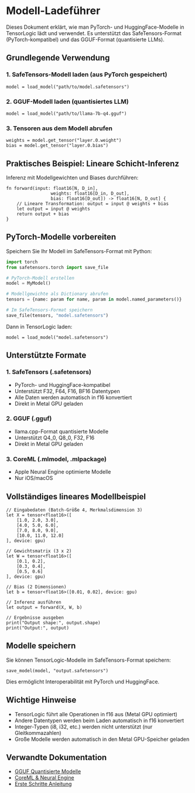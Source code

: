 # Modell-Ladeführer

Dieses Dokument erklärt, wie man PyTorch- und HuggingFace-Modelle in TensorLogic lädt und verwendet. Es unterstützt das SafeTensors-Format (PyTorch-kompatibel) und das GGUF-Format (quantisierte LLMs).

## Grundlegende Verwendung

### 1. SafeTensors-Modell laden (aus PyTorch gespeichert)

```tensorlogic
model = load_model("path/to/model.safetensors")
```

### 2. GGUF-Modell laden (quantisiertes LLM)

```tensorlogic
model = load_model("path/to/llama-7b-q4.gguf")
```

### 3. Tensoren aus dem Modell abrufen

```tensorlogic
weights = model.get_tensor("layer.0.weight")
bias = model.get_tensor("layer.0.bias")
```

## Praktisches Beispiel: Lineare Schicht-Inferenz

Inferenz mit Modellgewichten und Biases durchführen:

```tensorlogic
fn forward(input: float16[N, D_in],
                 weights: float16[D_in, D_out],
                 bias: float16[D_out]) -> float16[N, D_out] {
    // Lineare Transformation: output = input @ weights + bias
    let output = input @ weights
    return output + bias
}
```

## PyTorch-Modelle vorbereiten

Speichern Sie Ihr Modell im SafeTensors-Format mit Python:

```python
import torch
from safetensors.torch import save_file

# PyTorch-Modell erstellen
model = MyModel()

# Modellgewichte als Dictionary abrufen
tensors = {name: param for name, param in model.named_parameters()}

# Im SafeTensors-Format speichern
save_file(tensors, "model.safetensors")
```

Dann in TensorLogic laden:

```tensorlogic
model = load_model("model.safetensors")
```

## Unterstützte Formate

### 1. SafeTensors (.safetensors)

- PyTorch- und HuggingFace-kompatibel
- Unterstützt F32, F64, F16, BF16 Datentypen
- Alle Daten werden automatisch in f16 konvertiert
- Direkt in Metal GPU geladen

### 2. GGUF (.gguf)

- llama.cpp-Format quantisierte Modelle
- Unterstützt Q4_0, Q8_0, F32, F16
- Direkt in Metal GPU geladen

### 3. CoreML (.mlmodel, .mlpackage)

- Apple Neural Engine optimierte Modelle
- Nur iOS/macOS

## Vollständiges lineares Modellbeispiel

```tensorlogic
// Eingabedaten (Batch-Größe 4, Merkmalsdimension 3)
let X = tensor<float16>([
    [1.0, 2.0, 3.0],
    [4.0, 5.0, 6.0],
    [7.0, 8.0, 9.0],
    [10.0, 11.0, 12.0]
], device: gpu)

// Gewichtsmatrix (3 x 2)
let W = tensor<float16>([
    [0.1, 0.2],
    [0.3, 0.4],
    [0.5, 0.6]
], device: gpu)

// Bias (2 Dimensionen)
let b = tensor<float16>([0.01, 0.02], device: gpu)

// Inferenz ausführen
let output = forward(X, W, b)

// Ergebnisse ausgeben
print("Output shape:", output.shape)
print("Output:", output)
```

## Modelle speichern

Sie können TensorLogic-Modelle im SafeTensors-Format speichern:

```tensorlogic
save_model(model, "output.safetensors")
```

Dies ermöglicht Interoperabilität mit PyTorch und HuggingFace.

## Wichtige Hinweise

- TensorLogic führt alle Operationen in f16 aus (Metal GPU optimiert)
- Andere Datentypen werden beim Laden automatisch in f16 konvertiert
- Integer-Typen (i8, i32, etc.) werden nicht unterstützt (nur Gleitkommazahlen)
- Große Modelle werden automatisch in den Metal GPU-Speicher geladen

## Verwandte Dokumentation

- [GGUF Quantisierte Modelle](gguf_quantization.md)
- [CoreML & Neural Engine](coreml_neural_engine.md)
- [Erste Schritte Anleitung](../claudedocs/getting_started.md)
